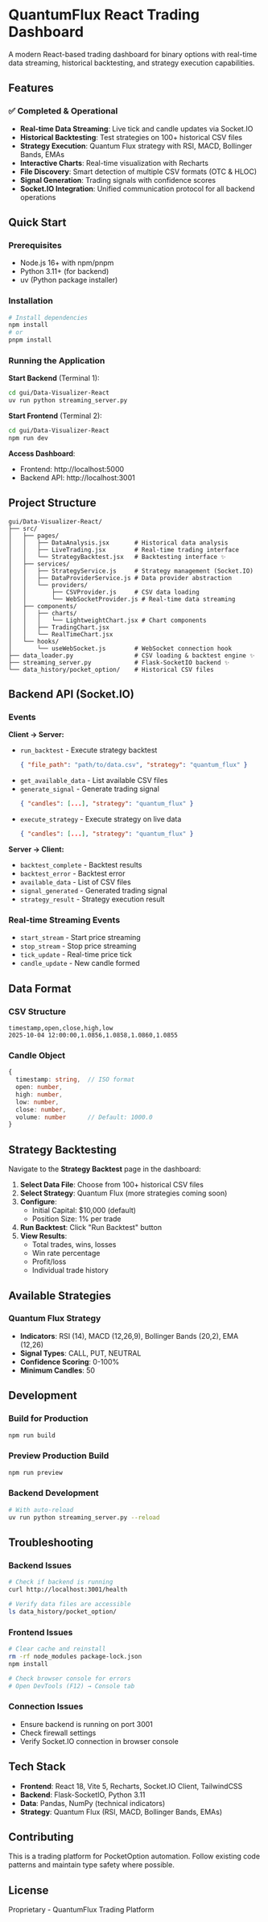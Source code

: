 # QuantumFlux React Trading Dashboard

A modern React-based trading dashboard for binary options with real-time data streaming, historical backtesting, and strategy execution capabilities.

## Features

### ✅ Completed & Operational
- **Real-time Data Streaming**: Live tick and candle updates via Socket.IO
- **Historical Backtesting**: Test strategies on 100+ historical CSV files
- **Strategy Execution**: Quantum Flux strategy with RSI, MACD, Bollinger Bands, EMAs
- **Interactive Charts**: Real-time visualization with Recharts
- **File Discovery**: Smart detection of multiple CSV formats (OTC & HLOC)
- **Signal Generation**: Trading signals with confidence scores
- **Socket.IO Integration**: Unified communication protocol for all backend operations

## Quick Start

### Prerequisites
- Node.js 16+ with npm/pnpm
- Python 3.11+ (for backend)
- uv (Python package installer)

### Installation

```bash
# Install dependencies
npm install
# or
pnpm install
```

### Running the Application

**Start Backend** (Terminal 1):
```bash
cd gui/Data-Visualizer-React
uv run python streaming_server.py
```

**Start Frontend** (Terminal 2):
```bash
cd gui/Data-Visualizer-React
npm run dev
```

**Access Dashboard**:
- Frontend: http://localhost:5000
- Backend API: http://localhost:3001

## Project Structure

```
gui/Data-Visualizer-React/
├── src/
│   ├── pages/
│   │   ├── DataAnalysis.jsx       # Historical data analysis
│   │   ├── LiveTrading.jsx        # Real-time trading interface
│   │   └── StrategyBacktest.jsx   # Backtesting interface ✨
│   ├── services/
│   │   ├── StrategyService.js     # Strategy management (Socket.IO)
│   │   ├── DataProviderService.js # Data provider abstraction
│   │   └── providers/
│   │       ├── CSVProvider.js     # CSV data loading
│   │       └── WebSocketProvider.js # Real-time data streaming
│   ├── components/
│   │   ├── charts/
│   │   │   └── LightweightChart.jsx # Chart components
│   │   ├── TradingChart.jsx
│   │   └── RealTimeChart.jsx
│   └── hooks/
│       └── useWebSocket.js        # WebSocket connection hook
├── data_loader.py                 # CSV loading & backtest engine ✨
├── streaming_server.py            # Flask-SocketIO backend ✨
└── data_history/pocket_option/    # Historical CSV files
```

## Backend API (Socket.IO)

### Events

**Client → Server:**
- `run_backtest` - Execute strategy backtest
  ```json
  { "file_path": "path/to/data.csv", "strategy": "quantum_flux" }
  ```
- `get_available_data` - List available CSV files
- `generate_signal` - Generate trading signal
  ```json
  { "candles": [...], "strategy": "quantum_flux" }
  ```
- `execute_strategy` - Execute strategy on live data
  ```json
  { "candles": [...], "strategy": "quantum_flux" }
  ```

**Server → Client:**
- `backtest_complete` - Backtest results
- `backtest_error` - Backtest error
- `available_data` - List of CSV files
- `signal_generated` - Generated trading signal
- `strategy_result` - Strategy execution result

### Real-time Streaming Events
- `start_stream` - Start price streaming
- `stop_stream` - Stop price streaming
- `tick_update` - Real-time price tick
- `candle_update` - New candle formed

## Data Format

### CSV Structure
```csv
timestamp,open,close,high,low
2025-10-04 12:00:00,1.0856,1.0858,1.0860,1.0855
```

### Candle Object
```typescript
{
  timestamp: string,  // ISO format
  open: number,
  high: number,
  low: number,
  close: number,
  volume: number      // Default: 1000.0
}
```

## Strategy Backtesting

Navigate to the **Strategy Backtest** page in the dashboard:

1. **Select Data File**: Choose from 100+ historical CSV files
2. **Select Strategy**: Quantum Flux (more strategies coming soon)
3. **Configure**:
   - Initial Capital: $10,000 (default)
   - Position Size: 1% per trade
4. **Run Backtest**: Click "Run Backtest" button
5. **View Results**:
   - Total trades, wins, losses
   - Win rate percentage
   - Profit/loss
   - Individual trade history

## Available Strategies

### Quantum Flux Strategy
- **Indicators**: RSI (14), MACD (12,26,9), Bollinger Bands (20,2), EMA (12,26)
- **Signal Types**: CALL, PUT, NEUTRAL
- **Confidence Scoring**: 0-100%
- **Minimum Candles**: 50

## Development

### Build for Production
```bash
npm run build
```

### Preview Production Build
```bash
npm run preview
```

### Backend Development
```bash
# With auto-reload
uv run python streaming_server.py --reload
```

## Troubleshooting

### Backend Issues
```bash
# Check if backend is running
curl http://localhost:3001/health

# Verify data files are accessible
ls data_history/pocket_option/
```

### Frontend Issues
```bash
# Clear cache and reinstall
rm -rf node_modules package-lock.json
npm install

# Check browser console for errors
# Open DevTools (F12) → Console tab
```

### Connection Issues
- Ensure backend is running on port 3001
- Check firewall settings
- Verify Socket.IO connection in browser console

## Tech Stack

- **Frontend**: React 18, Vite 5, Recharts, Socket.IO Client, TailwindCSS
- **Backend**: Flask-SocketIO, Python 3.11
- **Data**: Pandas, NumPy (technical indicators)
- **Strategy**: Quantum Flux (RSI, MACD, Bollinger Bands, EMAs)

## Contributing

This is a trading platform for PocketOption automation. Follow existing code patterns and maintain type safety where possible.

## License

Proprietary - QuantumFlux Trading Platform
